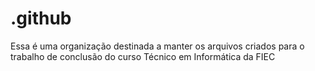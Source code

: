 # .github
Essa é uma organização destinada a manter os arquivos criados para o trabalho de conclusão do curso Técnico em Informática da FIEC
